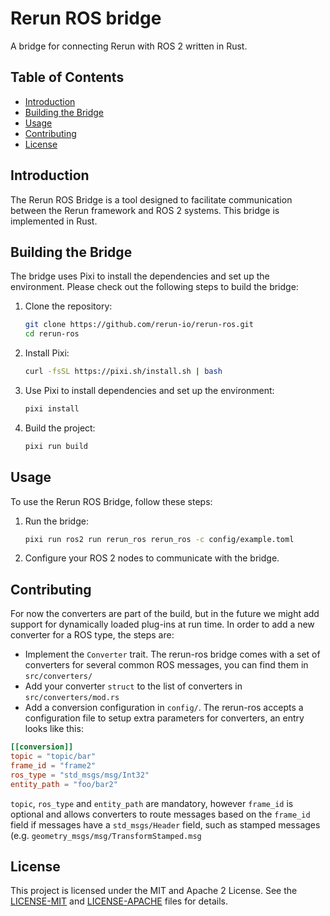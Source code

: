 # Rerun ROS bridge
A bridge for connecting Rerun with ROS 2 written in Rust.

## Table of Contents

- [Introduction](#introduction)
- [Building the Bridge](#building-the-bridge)
- [Usage](#usage)
- [Contributing](#contributing)
- [License](#license)

## Introduction

The Rerun ROS Bridge is a tool designed to facilitate communication between the Rerun framework and ROS 2 systems. This bridge is implemented in Rust.

## Building the Bridge

The bridge uses Pixi to install the dependencies and set up the environment. Please check out the following steps to build the bridge:

1. Clone the repository:
    ```sh
    git clone https://github.com/rerun-io/rerun-ros.git
    cd rerun-ros
    ```

2. Install Pixi:
    ```sh
    curl -fsSL https://pixi.sh/install.sh | bash
    ```

3. Use Pixi to install dependencies and set up the environment:
    ```sh
    pixi install
    ```

4. Build the project:
    ```sh
    pixi run build
    ```

## Usage

To use the Rerun ROS Bridge, follow these steps:

1. Run the bridge:
    ```sh
    pixi run ros2 run rerun_ros rerun_ros -c config/example.toml
    ```

2. Configure your ROS 2 nodes to communicate with the bridge.

## Contributing

For now the converters are part of the build, but in the future we might add support for dynamically loaded plug-ins at run time. In order to add a new converter for a ROS type, the steps are:

 - Implement the `Converter` trait. The rerun-ros bridge comes with a set of converters for several common ROS messages, you can find them in `src/converters/`
 - Add your converter `struct` to the list of converters in `src/converters/mod.rs`
 - Add a conversion configuration in `config/`. The rerun-ros accepts a configuration file to setup extra parameters for converters, an entry looks like this:

 ```toml
 [[conversion]]
topic = "topic/bar"
frame_id = "frame2"
ros_type = "std_msgs/msg/Int32"
entity_path = "foo/bar2"
```

`topic`, `ros_type` and `entity_path` are mandatory, however `frame_id` is optional and allows converters to route messages based on the `frame_id` field if messages have a `std_msgs/Header` field, such as stamped messages (e.g. `geometry_msgs/msg/TransformStamped.msg`

## License

This project is licensed under the MIT and Apache 2 License. See the [LICENSE-MIT](LICENSE-MIT) and [LICENSE-APACHE](LICENSE-APACHE) files for details.
